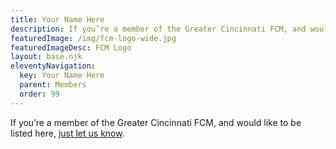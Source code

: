 ```yaml
---
title: Your Name Here
description: If you’re a member of the Greater Cincinnati FCM, and would like to be listed here, just let us know..
featuredImage: /img/fcm-logo-wide.jpg
featuredImageDesc: FCM Logo
layout: base.njk
eleventyNavigation:
  key: Your Name Here
  parent: Members
  order: 99
---
```


If you’re a member of the Greater Cincinnati FCM, and would like to be listed here, [just let us know](/contact/).
